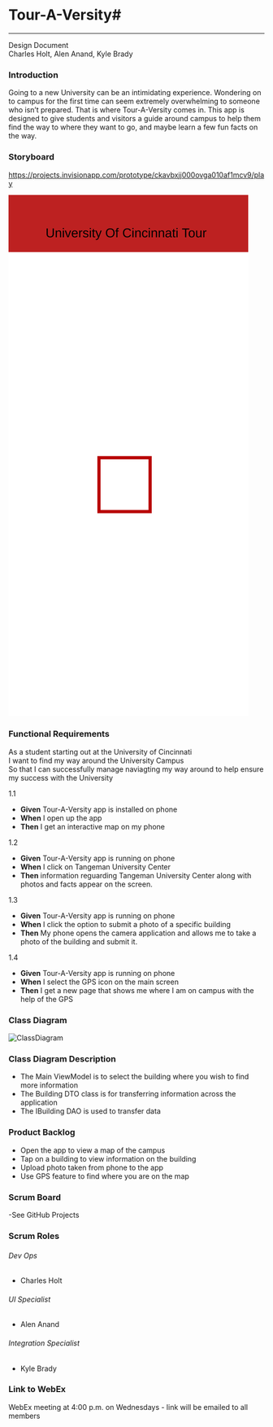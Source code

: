 # Tour-A-Versity#
---
Design Document  
Charles Holt, Alen Anand, Kyle Brady

### Introduction
Going to a new University can be an intimidating experience. Wondering on to campus for the first time can seem extremely overwhelming to someone who isn’t prepared. That is where Tour-A-Versity comes in. This app is designed to give students and visitors a guide around campus to help them find the way to where they want to go, and maybe learn a few fun facts on the way.

### Storyboard

https://projects.invisionapp.com/prototype/ckavbxjj000ovga010af1mcv9/play

<img src="https://github.com/holtcl/Tour-A-Versity/blob/master/Artboard%201.svg">

### Functional Requirements

As a student starting out at the University of Cincinnati  
I want to find my way around the University Campus  
So that I can successfully manage naviagting my way around to help ensure my success with the University

1.1  
- **Given** Tour-A-Versity app is installed on phone
- **When** I open up the app
- **Then** I get an interactive map on my phone  
  
1.2  
- **Given** Tour-A-Versity app is running on phone  
- **When** I click on Tangeman University Center  
- **Then** information reguarding Tangeman University Center along with photos and facts appear on the screen.
  
1.3  
- **Given** Tour-A-Versity app is running on phone
- **When** I click the option to submit a photo of a specific building
- **Then** My phone opens the camera application and allows me to take a photo of the building and submit it.
  
1.4  
- **Given** Tour-A-Versity app is running on phone
- **When** I select the GPS icon on the main screen
- **Then** I get a new page that shows me where I am on campus with the help of the GPS

### Class Diagram
![ClassDiagram](https://user-images.githubusercontent.com/55214193/83365837-355ed880-a379-11ea-9cff-1f901489f286.png)

### Class Diagram Description

- The Main ViewModel is to select the building where you wish to find more information  
- The Building DTO class is for transferring information across the application
- The IBuilding DAO is used to transfer data 

### Product Backlog
- Open the app to view a map of the campus  
- Tap on a building to view information on the building  
- Upload photo taken from phone to the app  
- Use GPS feature to find where you are on the map  


### Scrum Board
-See GitHub Projects

### Scrum Roles

###### Dev Ops 
- Charles Holt  
###### UI Specialist
- Alen Anand  
###### Integration Specialist
- Kyle Brady  


### Link to WebEx
WebEx meeting at 4:00 p.m. on Wednesdays - link will be emailed to all members
